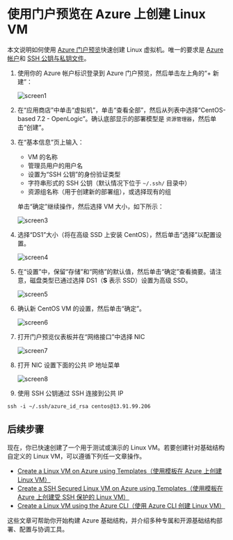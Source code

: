 <properties
    pageTitle="使用 Azure 门户预览创建 Linux VM | Azure"
    description="使用 Azure 门户预览创建 Linux VM。"
    services="virtual-machines-linux"
    documentationCenter=""
    authors="vlivech"
    manager="timlt"
    editor=""
    tags="azure-resource-manager"
/>

<tags
	ms.service="virtual-machines-linux"
	ms.date="08/18/2016"
	wacn.date="10/25/2016"/>

# 使用门户预览在 Azure 上创建 Linux VM

本文说明如何使用 [Azure 门户预览](https://portal.azure.cn/)快速创建 Linux 虚拟机。唯一的要求是 [Azure 帐户](/pricing/1rmb-trial/)和 [SSH 公钥与私钥文件](/documentation/articles/virtual-machines-linux-mac-create-ssh-keys/)。


1. 使用你的 Azure 帐户标识登录到 Azure 门户预览，然后单击左上角的“+ 新建”：

    ![screen1](./media/virtual-machines-linux-quick-create-portal/screen1.png)

2. 在“应用商店”中单击“虚拟机”，单击“查看全部”，然后从列表中选择“CentOS-based 7.2 - OpenLogic”。确认底部显示的部署模型是 `资源管理器`，然后单击“创建”。

3. 在“基本信息”页上输入：
    - VM 的名称
    - 管理员用户的用户名
    - 设置为“SSH 公钥”的身份验证类型
    - 字符串形式的 SSH 公钥（默认情况下位于 `~/.ssh/` 目录中）
    - 资源组名称（用于创建新的部署组），或选择现有的组

    单击“确定”继续操作，然后选择 VM 大小，如下所示：

    ![screen3](./media/virtual-machines-linux-quick-create-portal/screen3.png)

4. 选择“DS1”大小（将在高级 SSD 上安装 CentOS），然后单击“选择”以配置设置。

    ![screen4](./media/virtual-machines-linux-quick-create-portal/screen4.png)

5. 在“设置”中，保留“存储”和“网络”的默认值，然后单击“确定”查看摘要。请注意，磁盘类型已通过选择 DS1（**S** 表示 SSD）设置为高级 SSD。

    ![screen5](./media/virtual-machines-linux-quick-create-portal/screen5.png)

6. 确认新 CentOS VM 的设置，然后单击“确定”。

    ![screen6](./media/virtual-machines-linux-quick-create-portal/screen6.png)

7. 打开门户预览仪表板并在“网络接口”中选择 NIC

    ![screen7](./media/virtual-machines-linux-quick-create-portal/screen7.png)

8. 打开 NIC 设置下面的公共 IP 地址菜单

    ![screen8](./media/virtual-machines-linux-quick-create-portal/screen8.png)

9. 使用 SSH 公钥通过 SSH 连接到公共 IP

```
ssh -i ~/.ssh/azure_id_rsa centos@13.91.99.206
```

## 后续步骤

现在，你已快速创建了一个用于测试或演示的 Linux VM。若要创建针对基础结构自定义的 Linux VM，可以遵循下列任一文章操作。

- [Create a Linux VM on Azure using Templates（使用模板在 Azure 上创建 Linux VM）](/documentation/articles/virtual-machines-linux-cli-deploy-templates/)
- [Create a SSH Secured Linux VM on Azure using Templates（使用模板在 Azure 上创建受 SSH 保护的 Linux VM）](/documentation/articles/virtual-machines-linux-create-ssh-secured-vm-from-template/)
- [Create a Linux VM using the Azure CLI（使用 Azure CLI 创建 Linux VM）](/documentation/articles/virtual-machines-linux-create-cli-complete/)

这些文章可帮助你开始构建 Azure 基础结构，并介绍多种专属和开源基础结构部署、配置与协调工具。

<!----HONumber=Mooncake_0425_2016-->